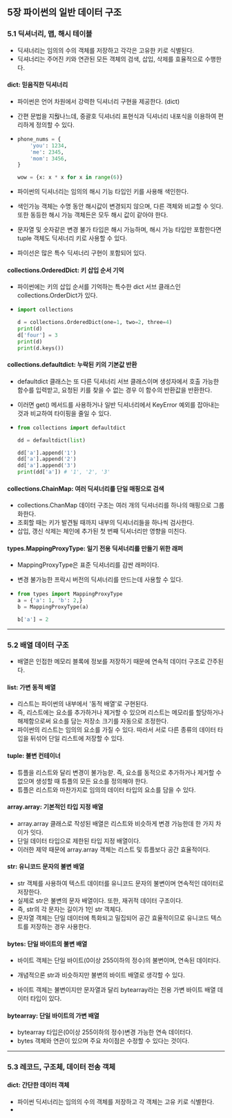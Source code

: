 ## 5장 파이썬의 일반 데이터 구조



### 5.1 딕셔너리, 맵, 해시 테이블

* 딕셔너리는 임의의 수의 객체를 저장하고 각각은 고유한 키로 식별된다.
* 딕셔너리는 주어진 키와 연관된 모든 객체의 검색, 삽입, 삭제를 효율적으로 수행한다. 



#### dict: 믿음직한 딕셔너리

* 파이썬은 언어 차원에서 강력한 딕셔너리 구현을 제공한다. (dict)

* 간편 문법을 지웒나느데, 중괄호 딕셔너리 표현식과 딕셔너리 내포식을 이용하여 편리하게 정의할 수 있다.

* ```python
  phone_nums = {
      'you': 1234,
      'me': 2345,
      'mom': 3456,
  }
  
  wow = {x: x * x for x in range(6)}
  ```

* 파이썬의 딕셔너리는 임의의 해시 기능 타입인  키를 사용해 색인한다. 

* 색인가능 객체는 수명 동안 해시값이 변경되지 않으며, 다른 객체와 비교할 수 잇다. 또한 동등한 해시 가능 객체든은 모두 해시 값이 같아야 한다.

* 문자열 및 숫자같은 변경 불가 타입은 해시 가능하며, 해시 가능 타입만 포함한다면 tuple 객체도 딕셔너리 키로 사용할 수 있다. 

* 파이선은 많은 특수 딕셔너리 구현이 포함되어 있다. 



#### collections.OrderedDict: 키 삽입 순서 기억

* 파이썬에는 키의 삽입 순서를 기억하는 특수한 dict 서브 클래스인 collections.OrderDict가 있다.

* ```python
  import collections
  
  d = collections.OrderedDict(one=1, two=2, three=4)
  print(d)
  d['four'] = 3
  print(d)
  print(d.keys())
  ```



#### collections.defaultdict: 누락된 키의 기본값 반환

* defaultdict 클래스는 또 다른 딕셔너리 서브 클래스이며 생성자에서 호출 가능한 함수를 입력받고, 요청된 키를 찾을 수 없는 경우 이 함수의 반환값을 반환한다. 

* 이러면 get() 메서드를 사용하거나 일반 딕셔너리에서 KeyError 예외를 잡아내는 것과 비교하여 타이핑을 줄일 수 있다.

* ```python
  from collections import defaultdict
  
  dd = defaultdict(list)
  
  dd['a'].append('1')
  dd['a'].append('2')
  dd['a'].append('3')
  print(dd['a']) # '1', '2', '3'
  ```



#### collections.ChainMap: 여러 딕셔너리를 단일 매핑으로 검색

* collections.ChanMap 데이터 구조는 여러 개의 딕셔너리를 하나의 매핑으로 그룹화한다. 
* 조회할 때는 키가 발견될 때까지 내부의 딕셔너리들을 하나씩 검사한다.
* 삽입, 갱신 삭제는 체인에 추가된 첫 번째 딕셔너리만 영향을 미친다.



#### types.MappingProxyType: 일기 전용 딕셔너리를 만들기 위한 래퍼

* MappingProxyType은 표준 딕셔너리를 감싼 래퍼이다.

* 변경 불가능한 프락시 버전의 딕셔너리를 만드는데 사용할 수 있다.

* ```python
  from types import MappingProxyType
  a = {'a': 1, 'b': 2,}
  b = MappingProxyType(a)
  
  b['a'] = 2
  ```



<hr/>



### 5.2 배열 데이터 구조

* 배열은 인접한 메모리 블록에 정보를 저장하기 때문에 연속적 데이터 구조로 간주된다.



#### list: 가변 동적 배열

* 리스트는 파이썬의 내부에서 '동적 배열'로 구현된다. 
* 즉, 리스트에는 요소를 추가하거나 제거할 수 있으며 리스트는 메모리를 할당하거나 해제함으로써 요소를 담는 저장소 크기를 자동으로 조정한다. 
* 파이썬의 리스트는 임의의 요소를 가질 수 있다. 따라서 서로 다른 종류의 데이터 타입을 뒤섞어 단일 리스트에 저장할 수 있다. 



#### tuple: 불변 컨테이너

* 튜플을 리스트와 달리 변경이 불가능핟. 즉, 요소를 동적으로 추가하거나 제거할 수 없으며 생성할 때 튜플의 모든 요소를 정의해야 한다.
* 튜플은 리스트와 마찬가지로 임의의 데이터 타입의 요소를 담을 수 있다. 



#### array.array: 기본적인 타입 지정 배열

* array.array 클래스로 작성된 배열은 리스트와 비슷하게 변경 가능한데 한 가지 차이가 잇다.
* 단일 데이터 타입으로 제한된 타입 지정 배열이다. 
* 이러한 제약 때문에 array.array 객체는 리스트 및 튜플보다 공간 효율적이다. 



####  str: 유니코드 문자의 불변 배열

* str 객체를 사용하여 텍스트 데이터를 유니코드 문자의 불변이며 연속적인 데이터로 저장한다. 
* 실제로 str은 불변의 문자 배열이다. 또한, 재귀적 데이터 구조이다. 
* 즉, str의 각 문자는 길이가 1인 str 객체다.
* 문자열 객체는 단일 데이터에 특화되고 밀집되어 공간 효율적이므로 유니코드 텍스트를 저장하는 경우 사용한다.



#### bytes: 단일 바이트의 불변 배열

* 바이트 객체는 단일 바이트(0이상 255이하의 정수)의 불변이며, 연속된 데이터다.

* 개념적으론 str과 비슷하지만 불변의 바이트 배열로 생각할 수 있다.

* 바이트 객체는 불변이지만 문자열과 달리 bytearray라는 전용 가변 바이트 배열 데이터 타입이 있다. 

  

#### bytearray: 단일 바이트의 가변 배열

* bytearray 타입은(0이상 255이하의 정수)변경 가능한 연속 데이터다. 
* bytes 객체와 연관이 있으며 주요 차이점은 수정할 수 있다는 것이다. 



<hr/>



### 5.3 레코드, 구조체, 데이터 전송 객체



#### dict: 간단한 데이터 객체

* 파이썬 딕셔너리는 임의의 수의 객체를 저장하고 각 객체는 고유 키로 식별한다. 
* 